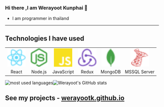 
### Hi there ,I am Werayoot Kunphai 👋
- I am programmer in thailand
---

## Technologies I have used

<table >
	<tr align="center">
		<td >
			<img src="/.github/icons/React.svg" width="60"/>
		</td>
		<td >
			<img src="/.github/icons/Nodejs.svg" width="60"/>
		</td>
		<td >
			<img src="/.github/icons/JS.svg" width="60"/>
		</td>
		<td>
			<img src="/.github/icons/Redux.svg" width="60"/>
		</td>
		<td >
			<img src="/.github/icons/MongoDB.svg" width="60"/>
		</td>
		<td >
			<img src="/.github/icons/mssql.svg" width="60"/>
		</td>
	</tr>
	<tr align="center">
		<td>React</td>
		<td>Node.js</td>
		<td>JavaScript</td>
		<td>Redux</td>
		<td>MongoDB</td>
		<td>MSSQL Server</td>
	</tr>
</table>

<img align="left" src="https://github-readme-stats.vercel.app/api/top-langs?username=beerth21624&show_icons=true&locale=en&layout=compact&theme=radical" alt="most used languages" />

![Werayoot's GitHub stats](https://github-readme-stats.vercel.app/api?username=werayootk&theme=blue-green&show_icons=true)


## See my projects - [werayootk.github.io](https://werayootk.github.io/demo-portfolio/)



<!--
**Werayootk/Werayootk** is a ✨ _special_ ✨ repository because its `README.md` (this file) appears on your GitHub profile.
Here are some ideas to get you started:
- 🔭 I’m currently working on ...
- 🌱 I’m currently learning ...
- 👯 I’m looking to collaborate on ...
- 🤔 I’m looking for help with ...
- 💬 Ask me about ...
- 📫 How to reach me: ...
- 😄 Pronouns: ...
- ⚡ Fun fact: ...
-->

